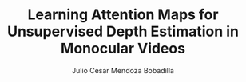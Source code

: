 ---
paperId: 46
author: Julio Cesar Mendoza Bobadilla
publicationauthor: Mendoza Bobadilla, J. C.
title: Learning Attention Maps for Unsupervised Depth Estimation in Monocular Videos
pdf: --
pitch: https://www.youtube.com/watch?v=WqoakeO37Qo&list=PLldrX-tcWesN8xf7KyeZAdS3KB1M8HWle&index=13&ab_channel=AccelAI
poster: Oral_Julio_Mendoza
alt: --
type: Oral
topic: Deep Learning
link: https://doi.org/10.52591/lxai201906153
conference: icml
year: 2019
tags: icml-2019-op-ab
location: California, USA
---